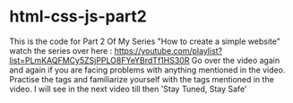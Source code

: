 # html-css-js-part2
This is the code for Part 2 Of My Series "How to create a simple website" watch the series over here : https://youtube.com/playlist?list=PLmKAQFMCy5ZSjPPLO8FYeYBrdTf1HS30R
Go over the video again and again if you are facing problems with anything mentioned in the video.
Practise the tags and familiarize yourself with the tags mentioned in the video.
I will see in the next video till then 'Stay Tuned, Stay Safe'
